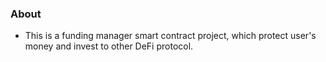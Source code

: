### About
- This is a funding manager smart contract project, which protect user's money and invest to other DeFi protocol. 
